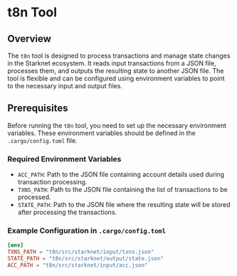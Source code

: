 # t8n Tool

## Overview

The `t8n` tool is designed to process transactions and manage state changes in the Starknet ecosystem. It reads input transactions from a JSON file, processes them, and outputs the resulting state to another JSON file. The tool is flexible and can be configured using environment variables to point to the necessary input and output files.

## Prerequisites

Before running the `t8n` tool, you need to set up the necessary environment variables. These environment variables should be defined in the `.cargo/config.toml` file.

### Required Environment Variables

- `ACC_PATH`: Path to the JSON file containing account details used during transaction processing.
- `TXNS_PATH`: Path to the JSON file containing the list of transactions to be processed.
- `STATE_PATH`: Path to the JSON file where the resulting state will be stored after processing the transactions.

### Example Configuration in `.cargo/config.toml`

```toml
[env]
TXNS_PATH = "t8n/src/starknet/input/txns.json"
STATE_PATH = "t8n/src/starknet/output/state.json"
ACC_PATH = "t8n/src/starknet/input/acc.json"
```
